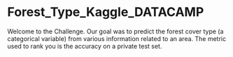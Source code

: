 # Forest_Type_Kaggle_DATACAMP
Welcome to the Challenge.  Our goal was to predict the forest cover type (a categorical variable) from various information related to an area. The metric used to rank you is the accuracy on a private test set.
